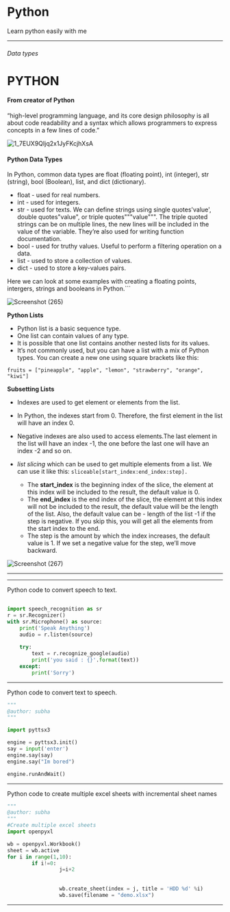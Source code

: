 # Python

Learn python easily with me
___
###### Data types 
# PYTHON

#### From creator of Python
“high-level programming language, and its core design philosophy is all about code readability and a syntax which allows programmers to express concepts in a few lines of code.”


![1_7EUX9QIjq2x1JyFKcjhXsA](https://user-images.githubusercontent.com/17926361/58113851-1aa93e00-7c14-11e9-969c-1234946264c0.png)

#### Python Data Types
In Python, common data types are float (floating point), int (integer), str (string), bool (Boolean), list, and dict (dictionary).

* float - used for real numbers.
* int - used for integers.
* str - used for texts. 
       We can define strings using single quotes'value', double quotes"value", or triple quotes"""value""". 
       The triple quoted strings can be on multiple lines, the new lines will be included in the value of the variable. 
       They’re also used for writing function documentation.
* bool - used for truthy values. Useful to perform a filtering operation on a data.
* list - used to store a collection of values.
* dict - used to store a key-values pairs.

Here we can look at some examples with creating a floating points, intergers, strings and booleans in Python.```

 ![Screenshot (265)](https://user-images.githubusercontent.com/17926361/58115054-d8353080-7c16-11e9-9a6b-d3f6e3a08295.png)
  
__Python Lists__
* Python list is a basic sequence type.
* One list can contain values of any type. 
* It is possible that one list contains another nested lists for its values. 
* It’s not commonly used, but you can have a list with a mix of Python types. You can create a new one using square brackets like this:

`fruits = ["pineapple", "apple", "lemon", "strawberry", "orange", "kiwi"]`

__Subsetting Lists__
* Indexes are used to get element or elements from the list.
* In Python, the indexes start from 0. Therefore, the first element in the list will have an index 0.
* Negative indexes are also used to access elements.The last element in the list will have an index -1,
  the one before the last one will have an index -2 and so on. 
* _list slicing_ which can be used to get multiple elements from a list.
  We can use it like this: 
      `sliceable[start_index:end_index:step].`
      
      
  * The __start_index__ is the beginning index of the slice, the element at this index will be included to the result,
        the default value is 0.
  * The __end_index__ is the end index of the slice, the element at this index will not be included to the result, the default
        value will be the length of the list. Also, the default value can be - length of the list -1 if the step is negative.
        If you skip this, you will get all the elements from the start index to the end.
  * The step is the amount by which the index increases, 
        the default value is 1. If we set a negative value for the step, we’ll move backward.
        
![Screenshot (267)](https://user-images.githubusercontent.com/17926361/58116240-74603700-7c19-11e9-83c4-74f4e3d7f10a.png)

-----
----
Python code to convert speech to text.

```python
  
import speech_recognition as sr
r = sr.Recognizer()
with sr.Microphone() as source:
    print('Speak Anything')
    audio = r.listen(source)
    
    try:
        text = r.recognize_google(audio)
        print('you said : {}'.format(text))
    except:
        print('Sorry')       
```
-----------------------------
Python code to convert text to speech.

```python
"""
@author: subha
"""

import pyttsx3

engine = pyttsx3.init()
say = input('enter')
engine.say(say)
engine.say("Im bored")

engine.runAndWait()
```
-------------

Python code to create multiple excel sheets with incremental sheet names

```python
"""
@author: subha
"""
#Create multiple excel sheets
import openpyxl

wb = openpyxl.Workbook()
sheet = wb.active
for i in range(1,10):
        if i!=0:
                 j=i+2
                 
                
                 wb.create_sheet(index = j, title = 'HDD %d' %i)
                 wb.save(filename = "demo.xlsx")
```

____________________


        
